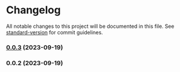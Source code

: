 # Changelog

All notable changes to this project will be documented in this file. See [standard-version](https://github.com/conventional-changelog/standard-version) for commit guidelines.

### [0.0.3](https://github.com/eunchurn/dockerized-node-express-hello-world/compare/v0.0.2...v0.0.3) (2023-09-19)

### 0.0.2 (2023-09-19)
